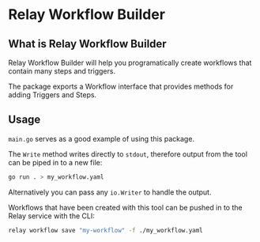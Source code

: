 # Relay Workflow Builder

## What is Relay Workflow Builder

Relay Workflow Builder will help you programatically create workflows that contain many steps and triggers.

The package exports a Workflow interface that provides methods for adding Triggers and Steps.

## Usage

`main.go` serves as a good example of using this package.

The `Write` method writes directly to `stdout`, therefore output from the tool can be piped in to a new file:

```bash
go run . > my_workflow.yaml
```

Alternatively you can pass any `io.Writer` to handle the output.

Workflows that have been created with this tool can be pushed in to the Relay service with the CLI:

```bash
relay workflow save "my-workflow" -f ./my_workflow.yaml
```

